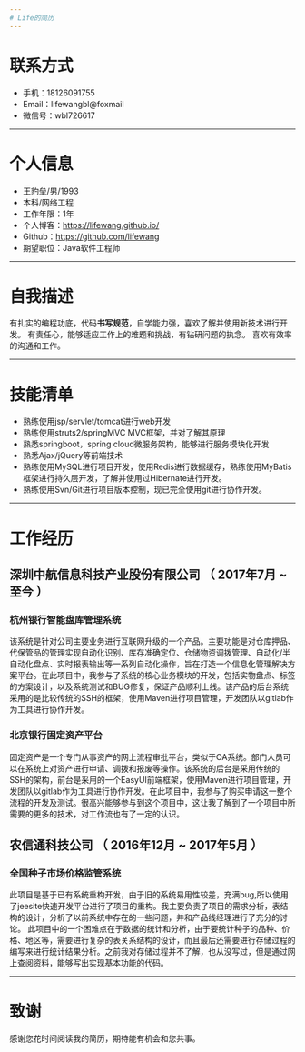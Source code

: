 ```yaml
---
# Life的简历
---
```

# 联系方式

- 手机：18126091755 
- Email：lifewangbl@foxmail
- 微信号：wbl726617
---

# 个人信息

 - 王豹垒/男/1993
 - 本科/网络工程
 - 工作年限：1年
 - 个人博客：https://lifewang.github.io/
 - Github：https://github.com/lifewang
 - 期望职位：Java软件工程师

---

# 自我描述
有扎实的编程功底，代码**书写规范**，自学能力强，喜欢了解并使用新技术进行开发。
有责任心，能够适应工作上的难题和挑战，有钻研问题的执念。
喜欢有效率的沟通和工作。

---
# 技能清单

- 熟练使用jsp/servlet/tomcat进行web开发
- 熟练使用struts2/springMVC MVC框架，并对了解其原理
- 熟悉springboot，spring cloud微服务架构，能够进行服务模块化开发
- 熟悉Ajax/jQuery等前端技术
- 熟练使用MySQL进行项目开发，使用Redis进行数据缓存，熟练使用MyBatis 框架进行持久层开发，了解并使用过Hibernate进行开发。
- 熟练使用Svn/Git进行项目版本控制，现已完全使用git进行协作开发。

---

# 工作经历

## 深圳中航信息科技产业股份有限公司 （ 2017年7月 ~ 至今 ）

### 杭州银行智能盘库管理系统

该系统是针对公司主要业务进行互联网升级的一个产品。主要功能是对仓库押品、代保管品的管理实现自动化识别、库存准确定位、仓储物资调拨管理、自动化/半自动化盘点、实时报表输出等一系列自动化操作，旨在打造一个信息化管理解决方案平台。在此项目中，我参与了系统的核心业务模块的开发，包括实物盘点、标签的方案设计，以及系统测试和BUG修复，保证产品顺利上线。该产品的后台系统采用的是比较传统的SSH的框架，使用Maven进行项目管理，开发团队以gitlab作为工具进行协作开发。

### 北京银行固定资产平台

固定资产是一个专门从事资产的网上流程审批平台，类似于OA系统。部门人员可以在系统上对资产进行申请、调拨和报废等操作。该系统的后台是采用传统的SSH的架构，前台是采用的一个EasyUI前端框架，使用Maven进行项目管理，开发团队以gitlab作为工具进行协作开发。在此项目中，我参与了购买申请这一整个流程的开发及测试。很高兴能够参与到这个项目中，这让我了解到了一个项目中所需要的更多的技术，对工作流也有了一定的认识。

## 农信通科技公司 （ 2016年12月 ~ 2017年5月 ）

### 全国种子市场价格监管系统

此项目是基于已有系统重构开发，由于旧的系统易用性较差，充满bug,所以使用了jeesite快速开发平台进行了项目的重构。我主要负责了项目的需求分析，表结构的设计，分析了以前系统中存在的一些问题，并和产品线经理进行了充分的讨论。 此项目中的一个困难点在于数据的统计和分析，由于要统计种子的品种、价格、地区等，需要进行复杂的表关系结构的设计，而且最后还需要进行存储过程的编写来进行统计结果分析。之前我对存储过程并不了解，也从没写过，但是通过网上查阅资料，能够写出实现基本功能的代码。

---
# 致谢
感谢您花时间阅读我的简历，期待能有机会和您共事。
